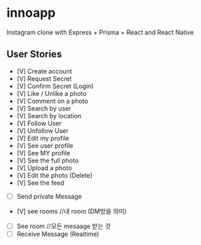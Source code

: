# innoapp

Instagram clone with Express + Prisma + React and React Native

## User Stories

- [V] Create account
- [V] Request Secret
- [V] Confirm Secret (Login)
- [V] Like / Unlike a photo
- [V] Comment on a photo
- [V] Search by user
- [V] Search by location
- [V] Follow User
- [V] Unfollow User
- [V] Edit my profile
- [V] See user profile
- [V] See MY profile
- [V] See the full photo
- [V] Upload a photo
- [V] Edit the photo (Delete)
- [V] See the feed
- [ ] Send private Message
- [V] see rooms //내 room (DM방을 의미)
- [ ] See room //모든 mesaage 받는 것
- [ ] Receive Message (Realtime)

